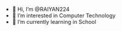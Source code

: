 - 👋 Hi, I’m @RAIYAN224
- 👀 I’m interested in Computer Technology
- 🌱 I’m currently learning in School

<!---
RAIYAN224/RAIYAN224 is a ✨ special ✨ repository because its `README.md` (this file) appears on your GitHub profile.
You can click the Preview link to take a look at your changes.
--->
